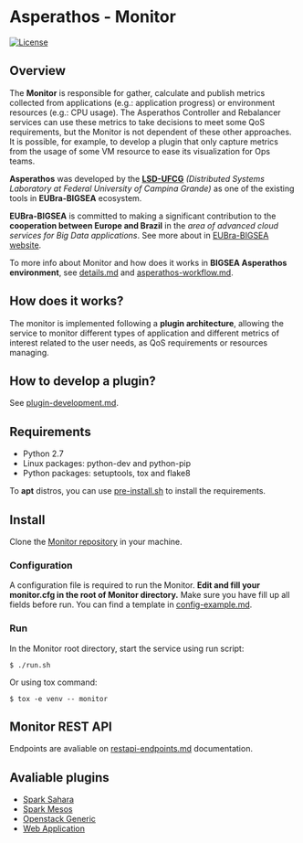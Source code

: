 # Asperathos - Monitor
[![License](https://img.shields.io/badge/License-Apache%202.0-blue.svg)](https://opensource.org/licenses/Apache-2.0)

## Overview
The **Monitor** is responsible for gather, calculate and publish metrics collected from applications (e.g.: application progress) or environment resources (e.g.: CPU usage).
The Asperathos Controller and Rebalancer services can use these metrics to take decisions to meet some QoS requirements, but the Monitor is not dependent of these other approaches.
It is possible, for example, to develop a plugin that only capture metrics from the usage of some VM resource to ease its visualization for Ops teams.

**Asperathos** was developed by the [**LSD-UFCG**](https://www.lsd.ufcg.edu.br/#/) *(Distributed Systems Laboratory at Federal University of Campina Grande)* as one of the existing tools in **EUBra-BIGSEA** ecosystem.

**EUBra-BIGSEA** is committed to making a significant contribution to the **cooperation between Europe and Brazil** in the *area of advanced cloud services for Big Data applications*. See more about in [EUBra-BIGSEA website](http://www.eubra-bigsea.eu/).

To more info about Monitor and how does it works in **BIGSEA Asperathos environment**, see [details.md](https://github.com/bigsea-ufcg/bigsea-monitor/tree/master/docs/details.md) and [asperathos-workflow.md](https://github.com/bigsea-ufcg/bigsea-monitor/tree/master/docs/asperathos-workflow.md).

## How does it works?
The monitor is implemented following a **plugin architecture**, allowing the service to monitor different types of application and different metrics of interest related to the user needs, as QoS requirements or resources managing. 

## How to develop a plugin?
See [plugin-development.md](https://github.com/bigsea-ufcg/bigsea-monitor/tree/master/docs/plugin-development.md).

## Requirements
* Python 2.7
* Linux packages: python-dev and python-pip
* Python packages: setuptools, tox and flake8

To **apt** distros, you can use [pre-install.sh](https://github.com/bigsea-ufcg/bigsea-monitor/tree/master/pre-install.sh) to install the requirements.

## Install
Clone the [Monitor repository](https://github.com/bigsea-ufcg/bigsea-monitor.git) in your machine.

### Configuration
A configuration file is required to run the Monitor. **Edit and fill your monitor.cfg in the root of Monitor directory.** Make sure you have fill up all fields before run.
You can find a template in [config-example.md](https://github.com/bigsea-ufcg/bigsea-monitor/tree/master/docs/config-example.md). 

### Run
In the Monitor root directory, start the service using run script:
```
$ ./run.sh
```

Or using tox command:
```
$ tox -e venv -- monitor
```

## Monitor REST API
Endpoints are avaliable on [restapi-endpoints.md](https://github.com/bigsea-ufcg/bigsea-monitor/tree/master/docs/restapi-endpoints.md) documentation.

## Avaliable plugins
* [Spark Sahara](https://github.com/bigsea-ufcg/bigsea-monitor/tree/master/docs/plugins/spark_sahara.md)
* [Spark Mesos](https://github.com/bigsea-ufcg/bigsea-monitor/tree/master/docs/plugins/spark_mesos.md)
* [Openstack Generic](https://github.com/bigsea-ufcg/bigsea-monitor/tree/master/docs/plugins/openstack_generic.md)
* [Web Application](https://github.com/bigsea-ufcg/bigsea-monitor/tree/master/docs/plugins/web_app.md)
